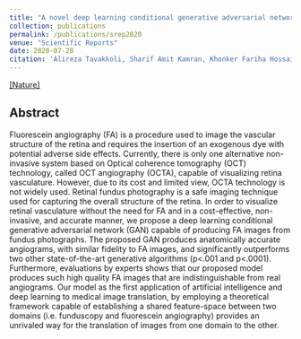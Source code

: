 ```yaml
---
title: "A novel deep learning conditional generative adversarial network for producing angiography images from retinal fundus photographs"
collection: publications
permalink: /publications/srep2020
venue: "Scientific Reports"
date: 2020-07-28
citation: 'Alireza Tavakkoli, Sharif Amit Kamran, Khonker Fariha Hossain, Stewart Lee Zuckerbrod'
---
```

[[Nature]](https://www.nature.com/articles/s41598-020-78696-2)

## Abstract
Fluorescein angiography (FA) is a procedure used to image the vascular structure of the retina and requires the insertion of an exogenous dye with potential adverse side effects. Currently, there is only one alternative non-invasive system based on Optical coherence tomography (OCT) technology, called OCT angiography (OCTA), capable of visualizing retina vasculature. However, due to its cost and limited view, OCTA technology is not widely used. Retinal fundus photography is a safe imaging technique used for capturing the overall structure of the retina. In order to visualize retinal vasculature without the need for FA and in a cost-effective, non-invasive, and accurate manner, we propose a deep learning conditional generative adversarial network (GAN) capable of producing FA images from fundus photographs. The proposed GAN produces anatomically accurate angiograms, with similar fidelity to FA images, and significantly outperforms two other state-of-the-art generative algorithms (p<.001 and p<.0001). Furthermore, evaluations by experts shows that our proposed model produces such high quality FA images that are indistinguishable from real angiograms. Our model as the first application of artificial intelligence and deep learning to medical image translation, by employing a theoretical framework capable of establishing a shared feature-space between two domains (i.e. funduscopy and fluorescein angiography) provides an unrivaled way for the translation of images from one domain to the other.